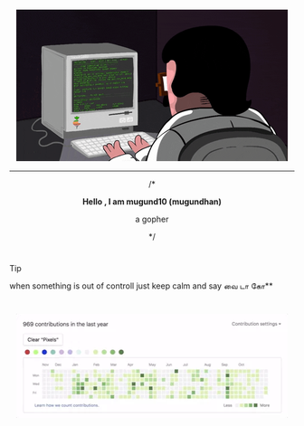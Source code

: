 #

<div align="center">
    <img src="media/me.gif" alt="Me" style="max-width: 100%; height: auto;" />
</div>



<div align="center">

<hr>
   
<p>
 /*
</p>
<p>  

<b>Hello , I am mugund10 (mugundhan)</b>

<a > a gopher </a>
<p>
 */
</p>
</div>




#



> [!TIP]
> when something is out of controll just keep calm and say வை டா கோ**




#



<div align="center">
    <img src="media/giphy.webp" alt="hello" style="max-width: 100%; height: auto;" />
</div>



<!--

                                                     dP d88   a8888a  
                                                     88  88  d8' ..8b 
88d8b.d8b. dP    dP .d8888b. dP    dP 88d888b. .d888b88  88  88 .P 88 
88'`88'`88 88    88 88'  `88 88    88 88'  `88 88'  `88  88  88 d' 88 
88  88  88 88.  .88 88.  .88 88.  .88 88    88 88.  .88  88  Y8'' .8P 
dP  dP  dP `88888P' `8888P88 `88888P' dP    dP `88888P8 d88P  Y8888P  
                         .88                                          
                     d8888P                                           

-->



<!--
 " YOU FOUND SOMETHING WHICH IS HIDDEN" |  "நீங்கள் மறைக்கப்பட்ட ஒன்றைக் கண்டுபிடித்துள்ளீர்கள்"
-->